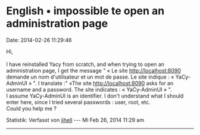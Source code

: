 English • impossible te open an administration page
===================================================

Date: 2014-02-26 11:29:46

Hi,\
\
I have reinstalled Yacy from scratch, and when trying to open an
administration page, I get the message \" « Le site
<http://localhost:8090> demande un nom d\'utilisateur et un mot de
passe. Le site indique : « YaCy-AdminUI » \". I translate :\" «The site
<http://localhost:8090> asks for an username and a password. The site
indicates : « YaCy-AdminUI » \".\
I assume YaCy-AdminUI is an identifier. I don\'t understand what I
should enter here, since I tried several passwords : user, root, etc.\
Could you help me ?

Statistik: Verfasst von
[jihell](http://forum.yacy-websuche.de/memberlist.php?mode=viewprofile&u=9374)
--- Mi Feb 26, 2014 11:29 am

------------------------------------------------------------------------
